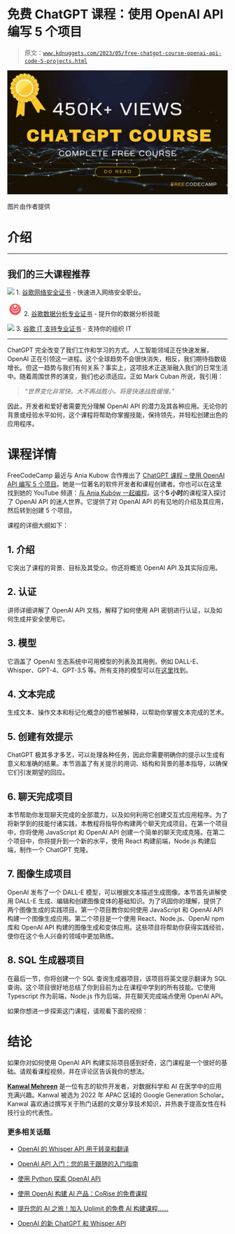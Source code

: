 # 免费 ChatGPT 课程：使用 OpenAI API 编写 5 个项目

> 原文：[`www.kdnuggets.com/2023/05/free-chatgpt-course-openai-api-code-5-projects.html`](https://www.kdnuggets.com/2023/05/free-chatgpt-course-openai-api-code-5-projects.html)

![免费 ChatGPT 课程：使用 OpenAI API 编写 5 个项目](img/2ab1b2ea3e8306688f3a3055de03391d.png)

图片由作者提供

# 介绍

* * *

## 我们的三大课程推荐

![](img/0244c01ba9267c002ef39d4907e0b8fb.png) 1\. [谷歌网络安全证书](https://www.kdnuggets.com/google-cybersecurity) - 快速进入网络安全职业。

![](img/e225c49c3c91745821c8c0368bf04711.png) 2\. [谷歌数据分析专业证书](https://www.kdnuggets.com/google-data-analytics) - 提升你的数据分析技能

![](img/0244c01ba9267c002ef39d4907e0b8fb.png) 3\. [谷歌 IT 支持专业证书](https://www.kdnuggets.com/google-itsupport) - 支持你的组织 IT

* * *

ChatGPT 完全改变了我们工作和学习的方式。人工智能领域正在快速发展，OpenAI 正在引领这一进程。这个全球趋势不会很快消失，相反，我们期待指数级增长。但这一趋势与我们有何关系？事实上，这项技术正逐渐融入我们的日常生活中。随着周围世界的演变，我们也必须适应。正如 Mark Cuban 所说，我引用：

> *“世界变化非常快。大不再战胜小。将是快速战胜缓慢。”*

因此，开发者和爱好者需要充分理解 OpenAI API 的潜力及其各种应用。无论你的背景或经验水平如何，这个课程将帮助你掌握技能，保持领先，并轻松创建出色的应用程序。

# 课程详情

FreeCodeCamp 最近与 Ania Kubow 合作推出了 [ChatGPT 课程 – 使用 OpenAI API 编写 5 个项目](https://youtu.be/uRQH2CFvedY)。她是一位著名的软件开发者和课程创建者。你也可以在这里找到她的 YouTube 频道：[与 Ania Kubów 一起编程](https://www.youtube.com/@AniaKubow)。这个**5 小时**的课程深入探讨了 OpenAI API 的迷人世界。它提供了对 OpenAI API 的有见地的介绍及其应用，然后转到创建 5 个项目。

课程的详细大纲如下：

## 1\. 介绍

它突出了课程的背景、目标及其受众。你还将概览 OpenAI API 及其实际应用。

## 2\. 认证

讲师详细讲解了 OpenAI API 文档，解释了如何使用 API 密钥进行认证，以及如何生成并安全使用它。

## 3\. 模型

它涵盖了 OpenAI 生态系统中可用模型的列表及其用例，例如 DALL-E、Whisper、GPT-4、GPT-3.5 等。所有支持的模型可以在[这里](https://platform.openai.com/docs/models/overview)找到。

## 4\. 文本完成

生成文本、操作文本和标记化概念的细节被解释，以帮助你掌握文本完成的艺术。

## 5\. 创建有效提示

ChatGPT 极其多才多艺，可以处理各种任务，因此你需要明确你的提示以生成有意义和准确的结果。本节涵盖了有关提示的用词、结构和背景的基本指导，以确保它们引发期望的回应。

## 6\. 聊天完成项目

本节帮助你发现聊天完成的全部潜力，以及如何利用它创建交互式应用程序。为了将新学到的技能付诸实践，本教程将指导你构建两个聊天完成项目。在第一个项目中，你将使用 JavaScript 和 OpenAI API 创建一个简单的聊天完成克隆。在第二个项目中，你将提升到一个新的水平，使用 React 构建前端，Node.js 构建后端，制作一个 ChatGPT 克隆。

## 7\. 图像生成项目

OpenAI 发布了一个 DALL-E 模型，可以根据文本描述生成图像。本节首先讲解使用 DALL-E 生成、编辑和创建图像变体的基础知识。为了巩固你的理解，提供了两个图像生成的实践项目。第一个项目教你如何使用 JavaScript 和 OpenAI API 构建一个图像生成应用。第二个项目是一个使用 React、Node.js、OpenAI npm 库和 OpenAI API 构建的图像生成和变体应用。这些项目将帮助你获得实践经验，使你在这个令人兴奋的领域中更加熟练。

## 8\. SQL 生成器项目

在最后一节，你将创建一个 SQL 查询生成器项目，该项目将英文提示翻译为 SQL 查询。这个项目很好地总结了你到目前为止在课程中学到的所有技能。它使用 Typescript 作为前端，Node.js 作为后端，并在聊天完成端点使用 OpenAI API。

如果你想进一步探索这门课程，请观看下面的视频：

# 结论

如果你对如何使用 OpenAI API 构建实际项目感到好奇，这门课程是一个很好的基础。请观看课程视频，并在评论区告诉我你的想法。

**[Kanwal Mehreen](https://www.linkedin.com/in/kanwal-mehreen1)** 是一位有志的软件开发者，对数据科学和 AI 在医学中的应用充满兴趣。Kanwal 被选为 2022 年 APAC 区域的 Google Generation Scholar。Kanwal 喜欢通过撰写关于热门话题的文章分享技术知识，并热衷于提高女性在科技行业的代表性。

### 更多相关话题

+   [OpenAI 的 Whisper API 用于转录和翻译](https://www.kdnuggets.com/2023/06/openai-whisper-api-transcription-translation.html)

+   [OpenAI API 入门：您的易于跟随的入门指南](https://www.kdnuggets.com/openai-api-for-beginners-your-easy-to-follow-starter-guide)

+   [使用 Python 探索 OpenAI API](https://www.kdnuggets.com/exploring-the-openai-api-with-python)

+   [使用 OpenAI 构建 AI 产品：CoRise 的免费课程](https://www.kdnuggets.com/2023/07/corise-building-ai-products-openai-free-course-corise.html)

+   [提升您的 AI 之旅！加入 Uplimit 的免费 AI 构建课程……](https://www.kdnuggets.com/2024/01/uplimit-supercharge-your-ai-journey-openai-course)

+   [OpenAI 的新 ChatGPT 和 Whisper API](https://www.kdnuggets.com/2023/03/new-chatgpt-whisper-apis-openai.html)
